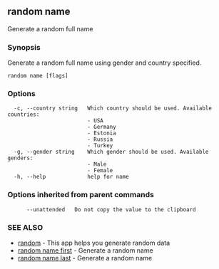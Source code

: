 ## random name

Generate a random full name

### Synopsis

Generate a random full name using gender and country specified.

```
random name [flags]
```

### Options

```
  -c, --country string   Which country should be used. Available countries:
                         - USA
                         - Germany
                         - Estonia
                         - Russia
                         - Turkey
  -g, --gender string    Which gender should be used. Available genders:
                         - Male
                         - Female
  -h, --help             help for name
```

### Options inherited from parent commands

```
      --unattended   Do not copy the value to the clipboard
```

### SEE ALSO

* [random](random.md)	 - This app helps you generate random data
* [random name first](random_name_first.md)	 - Generate a random name
* [random name last](random_name_last.md)	 - Generate a random name

